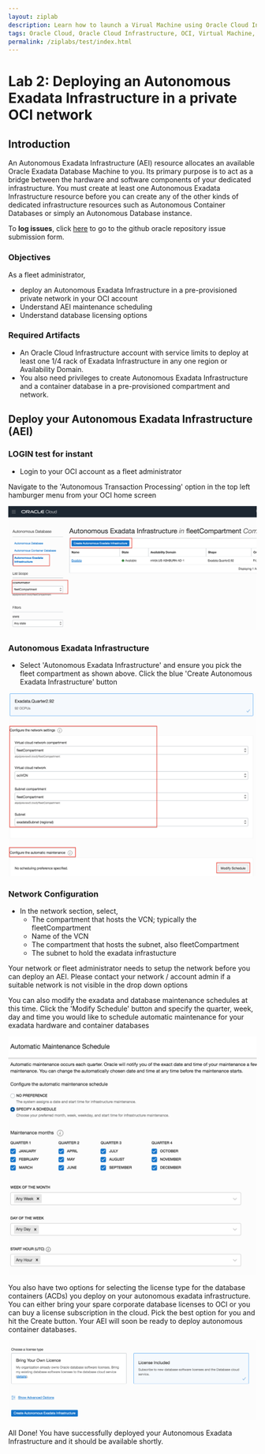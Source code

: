 ```yaml
---
layout: ziplab
description: Learn how to launch a Virual Machine using Oracle Cloud Infrastructure Computer Service
tags: Oracle Cloud, Oracle Cloud Infrastructure, OCI, Virtual Machine, VM, Virtual Cloud Network, VCN
permalink: /ziplabs/test/index.html
---
```


# Lab 2: Deploying an Autonomous Exadata Infrastructure in a private OCI network #

## Introduction ##
An Autonomous Exadata Infrastructure (AEI) resource allocates an available Oracle Exadata Database Machine to you. Its primary purpose is to act as a bridge between the hardware and software components of your dedicated infrastructure. You must create at least one Autonomous Exadata Infrastructure resource before you can create any of the other kinds of dedicated infrastructure resources such as Autonomous Container Databases or simply an Autonomous Database instance.

To **log issues**, click [here](https://github.com/oracle/learning-library/issues/new) to go to the github oracle repository issue submission form.

### Objectives ###

As a fleet administrator, 
- deploy an Autonomous Exadata Infrastructure in a pre-provisioned private network in your OCI account
- Understand AEI maintenance scheduling
- Understand database licensing options

### Required Artifacts ###
- An Oracle Cloud Infrastructure account with service limits to deploy at least one 1/4 rack of Exadata Infrastructure in any one region or Availability Domain.
- You also need privileges to create Autonomous Exadata Infrastructure and a container database in a pre-provisioned compartment and network.




## Deploy your Autonomous Exadata Infrastructure (AEI) ##

### LOGIN test for instant ###

- Login to your OCI account as a fleet administrator 

Navigate to the 'Autonomous Transaction Processing' option in the top left hamburger menu from your OCI home screen

![create_aei1](./img/create_aei1.png)


### Autonomous Exadata Infrastructure ###

- Select 'Autonomous Exadata Infrastructure' and ensure you pick the fleet compartment as shown above. Click the blue 'Create Autonomous Exadata Infrastructure' button 



![create_aei3](./img/create_aei3.png)

### Network Configuration ###

- In the network section, select,
    - The compartment that hosts the VCN; typically the fleetCompartment
    - Name of the VCN
    - The compartment that hosts the subnet, also fleetCompartment
    - The subnet to hold the exadata infrastucture

Your network or fleet administrator needs to setup the network before you can deploy an AEI. Please contact your network / account admin if a suitable network is not visible in the drop down options

You can also modify the exadata and database maintenance schedules at this time. Click the 'Modify Schedule' button and specify the quarter, week, day and time you would like to schedule automatic maintenance for your exadata hardware and container databases

![select_schedule](./img/select_schedule.png)

You also have two options for selecting the license type for the database containers (ACDs) you deploy on your autonomous exadata infrastructure. You can either bring your spare corporate database licenses to OCI or you can buy a license subscription in the cloud. Pick the best option for you and hit the Create button. Your AEI will soon be ready to deploy autonomous container databases.

![license_type](./img/license_type.png)


All Done! You have successfully deployed your Autonomous Exadata Infrastructure and it should be available shortly.
